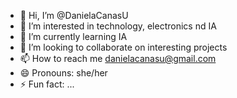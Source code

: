 - 👋 Hi, I’m @DanielaCanasU
- 👀 I’m interested in technology, electronics nd IA
- 🌱 I’m currently learning IA
- 💞️ I’m looking to collaborate on interesting projects
- 📫 How to reach me danielacanasu@gmail.com
- 😄 Pronouns: she/her
- ⚡ Fun fact: ...

<!---
DanielaCanasU/DanielaCanasU is a ✨ special ✨ repository because its `README.md` (this file) appears on your GitHub profile.
You can click the Preview link to take a look at your changes.
--->
